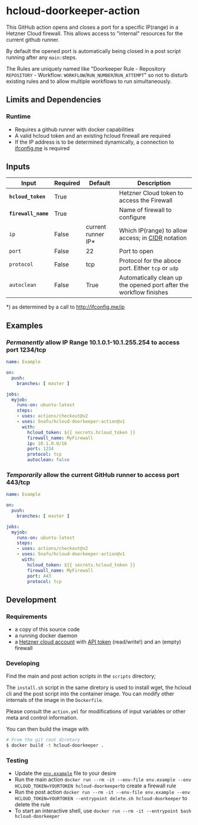 # hcloud-doorkeeper-action
This GitHub action opens and closes a port for a specific IP(range) in a Hetzner Cloud firewall. This allows access to "internal" resources for the current github runner.

By default the opened port is automatically being closed in a post script running after any `main:`steps.

The Rules are uniquely named like "Doorkeeper Rule - Repository `REPOSITORY` - Workflow: `WORKFLOW`/`RUN_NUMBER`/`RUN_ATTEMPT`" so not to disturb existing rules and to allow multiple workflows to run simultaneously.

## Limits and Dependencies

### Runtime

* Requires a github runner with docker capabilities
* A valid hcloud token and an existing hcloud firewall are required
* If the IP address is to be determined dynamically, a connection to [ifconfig.me](http://ifconfig.me) is required

## Inputs

| Input | Required | Default | Description |
| ----- | -------- | ------- | ----------- |
| **`hcloud_token`** | True | | Hetzner Cloud token to access the Firewall |
| **`firewall_name`** | True | | Name of firewall to configure |
| `ip`| False | current runner IP* | Which IP(range) to allow access; in [CIDR](https://en.wikipedia.org/wiki/Classless_Inter-Domain_Routing) notation |
| `port`| False | 22 | Port to open |
| `protocol`| False | tcp | Protocol for the aboce port. Either `tcp` or `udp` |
| `autoclean` | False | True |  Automatically clean up the opened port after the workflow finishes |

*) as determined by a call to http://ifconfig.me/ip

## Examples

### *Permanently* allow IP Range 10.1.0.1-10.1.255.254 to access port 1234/tcp

``` yaml
name: Example

on:
  push:
    branches: [ master ]

jobs:
  myjob:
    runs-on: ubuntu-latest
    steps:
    - uses: actions/checkout@v2
    - uses: 5nafu/hcloud-doorkeeper-action@v1
      with:
        hcloud_token: ${{ secrets.hcloud_token }}
        firewall_name: MyFirewall
        ip: 10.1.0.0/16
        port: 1234
        protocol: tcp
        autoclean: false
```

### *Temporarily* allow the current GitHub runner to access port 443/tcp

``` yaml
name: Example

on:
  push:
    branches: [ master ]

jobs:
  myjob:
    runs-on: ubuntu-latest
    steps:
    - uses: actions/checkout@v2
    - uses: 5nafu/hcloud-doorkeeper-action@v1
      with:
        hcloud_token: ${{ secrets.hcloud_token }}
        firewall_name: MyFirewall
        port: 443
        protocol: tcp
```

## Development

### Requirements

* a copy of this source code
* a running docker daemon
* a [Hetzner cloud account](https://console.hetzner.cloud/) with [API token](https://docs.hetzner.cloud/#getting-started) (read/write!) and an (empty) firewall

### Developing

Find the main and post action scripts in the `scripts` directory; 

The `install.sh` script in the same diretory is used to install wget, the hcloud cli and the post script into the container image. You can modify other internals of the image in the `Dockerfile`.

Please consult the `action.yml` for modifications of input variables or other meta and control information.

You can then build the image with 

``` bash
# From the git root diretory 
$ docker build -t hcloud-doorkeeper .
```

### Testing

* Update the [`env.example`](env.example) file to your desire
* Run the main action `docker run --rm -it --env-file env.example --env HCLOUD_TOKEN=YOURTOKEN hcloud-doorkeeper`to create a firewall rule
* Run the post action `docker run --rm -it --env-file env.example --env HCLOUD_TOKEN=YOURTOKEN --entrypoint delete.sh hcloud-doorkeeper` to delete the rule
* To start an interactive shell, use `docker run --rm -it --entrypoint bash hcloud-doorkeeper`
